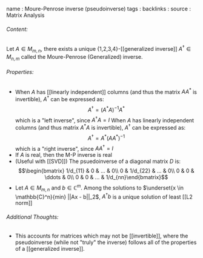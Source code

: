 name : Moure-Penrose inverse (pseudoinverse)
tags : 
backlinks : 
source : Matrix Analysis

###### Content:
Let $A \in M_{m,n}$, there exists a unique {1,2,3,4}-[[generalized inverse]] $A^\dagger \in M_{n,m}$ called the Moure-Penrose (Generalized) inverse.

###### Properties:
- When $A$ has [[linearly independent]] columns (and thus the matrix $AA^*$ is invertible), $A^\dagger$ can be expressed as: $$A^\dagger = (A^*A)^{-1}A^*$$ which is a "left inverse", since $A^\dagger A=I$ When $A$ has linearly independent columns (and thus matrix $A^*A$ is invertible), $A^\dagger$ can be expressed as: $$A^\dagger = A^*(AA^*)^{-1}$$ which is a "right inverse", since $AA^\dagger =I$
- If $A$ is real, then the M-P inverse is real
- (Useful with [[SVD]]) The psuedoinverse of a diagonal matrix $D$ is: $$\begin{bmatrix} 1/d_{11} & 0 & ... & 0\\ 0 & 1/d_{22} & ... & 0\\ 0 & 0 & \ddots & 0\\ 0 & 0 & ... & 1/d_{nn}\end{bmatrix}$$
- Let $A \in M_{m,n}$ and $b\in \mathbb{C}^m$. Among the solutions to $\underset{x \in \mathbb{C}^n}{min} ||Ax - b||_2$, $A^\dagger b$ is a unique solution of least [[L2 norm]]

###### Additional Thoughts:
- This accounts for matrices which may not be [[invertible]], where the pseudoinverse (while not "truly" the inverse) follows all of the properties of a [[generalized inverse]].